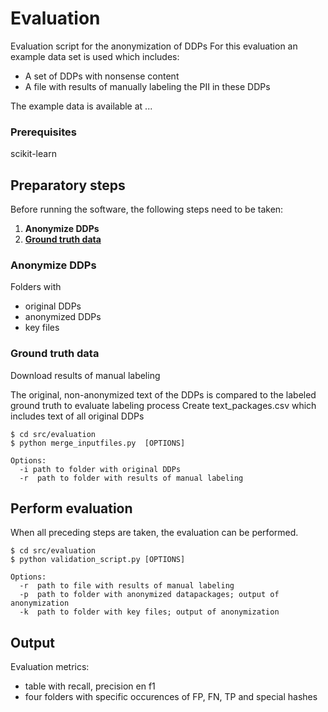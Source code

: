 # Evaluation

Evaluation script for the anonymization of DDPs
For this evaluation an example data set is used which includes:
* A set of DDPs with nonsense content
* A file with results of manually labeling the PII in these DDPs

The example data is available at ...

### Prerequisites

scikit-learn

## Preparatory steps

Before running the software, the following steps need to be taken:

1. **Anonymize DDPs**
2. **[Ground truth data](#groundtruth-data)**

### Anonymize DDPs

Folders with 
* original DDPs
* anonymized DDPs
* key files

### Ground truth data

Download results of manual labeling

The original, non-anonymized text of the DDPs is compared to the labeled ground truth to evaluate labeling process
Create text_packages.csv which includes text of all original DDPs

```
$ cd src/evaluation
$ python merge_inputfiles.py  [OPTIONS]

Options:
  -i path to folder with original DDPs
  -r  path to folder with results of manual labeling

```

## Perform evaluation

When all preceding steps are taken, the evaluation can be performed. 

```
$ cd src/evaluation
$ python validation_script.py [OPTIONS]

Options:
  -r  path to file with results of manual labeling
  -p  path to folder with anonymized datapackages; output of anonymization
  -k  path to folder with key files; output of anonymization

```
## Output
Evaluation metrics:
* table with recall, precision en f1
* four folders with specific occurences of FP, FN, TP and special hashes
